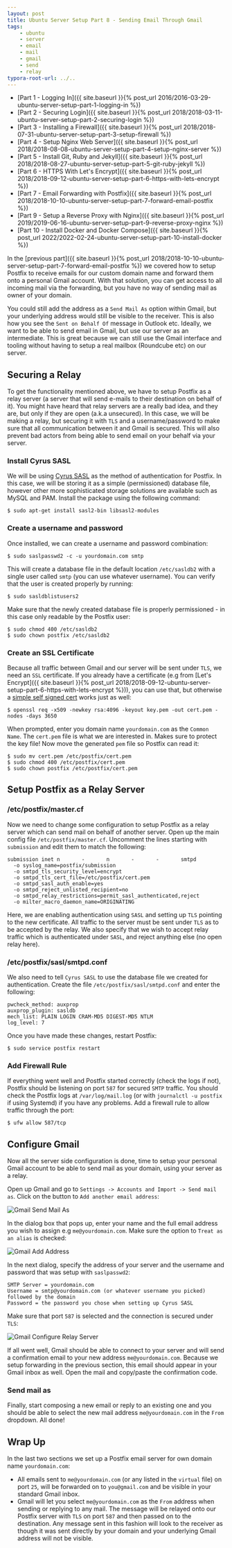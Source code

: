 ```yaml
---
layout: post
title: Ubuntu Server Setup Part 8 - Sending Email Through Gmail
tags:
    - ubuntu
    - server
    - email
    - mail
    - gmail
    - send
    - relay
typora-root-url: ../..
---
```


-   [Part 1 - Logging In]({{ site.baseurl }}{% post_url 2016/2016-03-29-ubuntu-server-setup-part-1-logging-in %})
-   [Part 2 - Securing Login]({{ site.baseurl }}{% post_url 2018/2018-03-11-ubuntu-server-setup-part-2-securing-login %})
-   [Part 3 - Installing a Firewall]({{ site.baseurl }}{% post_url 2018/2018-07-31-ubuntu-server-setup-part-3-setup-firewall %})
-   [Part 4 - Setup Nginx Web Server]({{ site.baseurl }}{% post_url 2018/2018-08-08-ubuntu-server-setup-part-4-setup-nginx-server %})
-   [Part 5 - Install Git, Ruby and Jekyll]({{ site.baseurl }}{% post_url 2018/2018-08-27-ubuntu-server-setup-part-5-git-ruby-jekyll %})
-   [Part 6 - HTTPS With Let's Encrypt]({{ site.baseurl }}{% post_url 2018/2018-09-12-ubuntu-server-setup-part-6-https-with-lets-encrypt %})
-   [Part 7 - Email Forwarding with Postfix]({{ site.baseurl }}{% post_url 2018/2018-10-10-ubuntu-server-setup-part-7-forward-email-postfix %})
-   [Part 9 - Setup a Reverse Proxy with Nginx]({{ site.baseurl }}{% post_url 2019/2019-06-16-ubuntu-server-setup-part-9-reverse-proxy-nginx %})
-   [Part 10 - Install Docker and Docker Compose]({{ site.baseurl }}{% post_url 2022/2022-02-24-ubuntu-server-setup-part-10-install-docker %})

In the [previous part]({{ site.baseurl }}{% post_url 2018/2018-10-10-ubuntu-server-setup-part-7-forward-email-postfix %}) we covered how to setup Postfix to receive emails for our custom domain name and forward them onto a personal Gmail account. With that solution, you can get access to all incoming mail via the forwarding, but you have no way of sending mail as owner of your domain.

You could still add the address as a `Send Mail As` option within Gmail, but your underlying address would still be visible to the receiver. This is also how you see the `Sent on Behalf Of` message in Outlook etc. Ideally, we want to be able to send email in Gmail, but use our server as an intermediate. This is great because we can still use the Gmail interface and tooling without having to setup a real mailbox (Roundcube etc) on our server.

## Securing a Relay

To get the functionality mentioned above, we have to setup Postfix as a relay server (a server that will send e-mails to their destination on behalf of it). You might have heard that relay servers are a really bad idea, and they are, but only if they are open (a.k.a unsecured). In this case, we will be making a relay, but securing it with `TLS` and a username/password to make sure that all communication between it and Gmail is secured. This will also prevent bad actors from being able to send email on your behalf via your server.

### Install Cyrus SASL

We will be using [Cyrus SASL](http://www.cyrusimap.org/) as the method of authentication for Postfix. In this case, we will be storing it as a simple (permissioned) database file, however other more sophisticated storage solutions are available such as MySQL and PAM. Install the package using the following command:

```shell
$ sudo apt-get install sasl2-bin libsasl2-modules
```

### Create a username and password

Once installed, we can create a username and password combination:

```shell
$ sudo saslpasswd2 -c -u yourdomain.com smtp
```

This will create a database file in the default location `/etc/sasldb2` with a single user called `smtp` (you can use whatever username). You can verify that the user is created properly by running:

```shell
$ sudo sasldblistusers2
```

Make sure that the newly created database file is properly permissioned - in this case only readable by the Postfix user:

```shell
$ sudo chmod 400 /etc/sasldb2
$ sudo chown postfix /etc/sasldb2
```

### Create an SSL Certificate

Because all traffic between Gmail and our server will be sent under `TLS`, we need an `SSL` certificate. If you already have a certificate (e.g from [Let's Encrypt]({{ site.baseurl }}{% post_url 2018/2018-09-12-ubuntu-server-setup-part-6-https-with-lets-encrypt %})), you can use that, but otherwise a [simple self signed cert](https://www.shellhacks.com/create-self-signed-certificate-openssl/) works just as well:

```shell
$ openssl req -x509 -newkey rsa:4096 -keyout key.pem -out cert.pem -nodes -days 3650
```

When prompted, enter you domain name `yourdomain.com` as the `Common Name`. The `cert.pem` file is what we are interested in. Makes sure to protect the key file! Now move the generated `pem` file so Postfix can read it:

```shell
$ sudo mv cert.pem /etc/postfix/cert.pem
$ sudo chmod 400 /etc/postfix/cert.pem
$ sudo chown postfix /etc/postfix/cert.pem
```

## Setup Postfix as a Relay Server

### /etc/postfix/master.cf

Now we need to change some configuration to setup Postfix as a relay server which can send mail on behalf of another server. Open up the main config file `/etc/postfix/master.cf`. Uncomment the lines starting with `submission` and edit them to match the following:

```
submission inet n       -       n       -       -       smtpd
  -o syslog_name=postfix/submission
  -o smtpd_tls_security_level=encrypt
  -o smtpd_tls_cert_file=/etc/postfix/cert.pem
  -o smtpd_sasl_auth_enable=yes
  -o smtpd_reject_unlisted_recipient=no
  -o smtpd_relay_restrictions=permit_sasl_authenticated,reject
  -o milter_macro_daemon_name=ORIGINATING
```

Here, we are enabling authentication using `SASL` and setting up `TLS` pointing to the new certificate. All traffic to the server must be sent under `TLS` as to be accepted by the relay. We also specify that we wish to accept relay traffic which is authenticated under `SASL`, and reject anything else (no open relay here).

### /etc/postfix/sasl/smtpd.conf

We also need to tell `Cyrus SASL` to use the database file we created for authentication. Create the file `/etc/postfix/sasl/smtpd.conf` and enter the following:

```
pwcheck_method: auxprop
auxprop_plugin: sasldb
mech_list: PLAIN LOGIN CRAM-MD5 DIGEST-MD5 NTLM
log_level: 7
```

Once you have made these changes, restart Postfix:

```shell
$ sudo service postfix restart
```

### Add Firewall Rule

If everything went well and Postfix started correctly (check the logs if not), Postfix should be listening on port `587` for secured `SMTP` traffic. You should check the Postfix logs at `/var/log/mail.log` (or with `journalctl -u postfix` if using Systemd) if you have any problems. Add a firewall rule to allow traffic through the port:

```shell
$ ufw allow 587/tcp
```

## Configure Gmail

Now all the server side configuration is done, time to setup your personal Gmail account to be able to send mail as your domain, using your server as a relay.

Open up Gmail and go to `Settings -> Accounts and Import -> Send mail as`. Click on the button to `Add another email address`:

![Gmail Send Mail As](/images/2018/gmail-send-mail-as.png)

In the dialog box that pops up, enter your name and the full email address you wish to assign e.g `me@yourdomain.com`. Make sure the option to `Treat as an alias` is checked:

![Gmail Add Address](/images/2018/gmail-add-address.png)

In the next dialog, specify the address of your server and the username and password that was setup with `saslpasswd2`:

```
SMTP Server = yourdomain.com
Username = smtp@yourdomain.com (or whatever username you picked) followed by the domain
Password = the password you chose when setting up Cyrus SASL
```

Make sure that port `587` is selected and the connection is secured under `TLS`:

![Gmail Configure Relay Server](/images/2018/gmail-config-server.png)

If all went well, Gmail should be able to connect to your server and will send a confirmation email to your new address `me@yourdomain.com`. Because we setup forwarding in the previous section, this email should appear in your Gmail inbox as well. Open the mail and copy/paste the confirmation code.

### Send mail as

Finally, start composing a new email or reply to an existing one and you should be able to select the new mail address `me@yourdomain.com` in the `From` dropdown. All done!

## Wrap Up

In the last two sections we set up a Postfix email server for own domain name `yourdomain.com`:

-   All emails sent to `me@yourdomain.com` (or any listed in the `virtual` file) on port `25`, will be forwarded on to `you@gmail.com` and be visible in your standard Gmail inbox.
-   Gmail will let you select `me@yourdomain.com` as the `From` address when sending or replying to any mail. The message will be relayed onto our Postfix server with `TLS` on port `587` and then passed on to the destination. Any message sent in this fashion will look to the receiver as though it was sent directly by your domain and your underlying Gmail address will not be visible.
